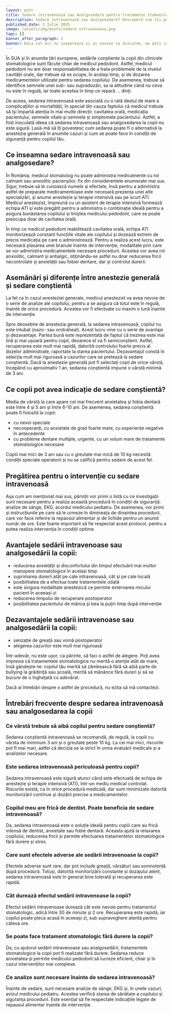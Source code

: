 ```yaml
---
layout: post
title: Sedare intravenoasă sau Analgosedare pentru tratamente stomatologice la copii
description: Sedare intravenoasă sau analgosedare? Descoperă cum îți poți ajuta copilul să treacă fără teamă și durere peste tratamentele stomatologice.
published_date: 3 Iulie 2025
image: /assets/img/posts/sedare-intravenoasa.png
tags: []
banner_after_paragraph: 2
banner: Daca cel mic nu coopereaza si ai nevoie sa discutam, ma poti contacta aici.
---
```


În SUA și în anumite țări europene, sedările conștiente la copii din clinicele stomatologice sunt făcute chiar de medicul pedodont. Astfel, medicul pedodont nu are doar responsabilitatea de a trata problemele de la nivelul cavității orale, dar trebuie să se ocupe, în același timp, și de dozarea medicamentelor utilizate pentru sedarea copilului. De asemenea, trebuie să identifice semnele unei sub- sau supradozări, sa ia atitudine când nu ceva nu este în regulă, iar toate acestea în timp ce repară ... dinți.

De aceea, sedarea intravenoasă este asociată cu o rată destul de mare a complicațiilor și mortalității, în special din cauza faptului că medicul trebuie să își împartă atenția în mai multe direcții: cavitatea orală, medicația pacientului, semnele vitale și semnele și simptomele pacientului. Astfel, a fost inoculată ideea că sedarea intravenoasă sau analgosedarea la copii nu este sigură.
Lasă-mă să îți povestesc cum sedarea poate fi o alternativă la anestezia generală în anumite cazuri și cum se poate face în condiții de siguranță pentru copilul tău.

## Ce inseamna sedare intravenoasă sau analgosedare?

În România, medicul stomatolog nu poate administra medicamente cu rol calmant sau anxiolitic pacienșilor, fix din considerentele enumerate mai sus. Sigur, trebuie să le cunoască numele și efectele, însă pentru a administra astfel de preparate medicamentoase este necesară prezența unei alte specializări, și anume anestezie și terapie intensivă sau pe scurt ATI. Medicul anestezist, împreună cu un asistent de terapie intensivă formează echipa ATI și este pregătit pentru a administra o combinație ideală pentru a asigura bunăstarea copilului și liniștea medicului pedodont, care se poate preocupa doar de cavitatea orală.

În timp ce medicul pedodont reabilitează cavitatea orală, echipa ATI monitorizează constant funcțiile vitale ale copilului și dozează extrem de precis medicația pe care o administrează. Pentru a realiza acest lucru, este necesară plasarea unei branule înainte de intervenție, modalitate prin care se vor administra medicamentele necesare procedurii. Acestea vor avea rol anxiolitic, calmant și antialgic, obținându-se astfel nu doar reducerea fricii necontrolate și anxietății sau fobiei dentare, dar și controlul durerii.

## Asemănări și diferențe între anestezie generală și sedare conștientă

La fel ca în cazul anesteziei generale, medicul anestezist va avea nevoie de o serie de analize ale copilului, pentru a se asigura că totul este în regulă, înainte de orice procedură. Acestea vor fi efectuate cu maxim o lună înainte de intervenție.

Spre deosebire de anestezia generală, la sedarea intravenoasă, copilul nu este intubat (nazo- sau orotraheal). Acest lucru vine cu o serie de avantaje și dezavantaje. Partea bună este reprezentată de faptul că trezirea este mai lină și mai ușoară pentru copil, deoarece el va fi semiconștient. Astfel, recuperarea este mult mai rapidă, datorită controlului foarte precis al dozelor administrate, raportate la starea pacientului. Dezavantajul constă în selecția mult mai riguroasă a cazurilor care se pretează la sedare conștientă. Dacă la anestezie generală pot fi selectați copii de orice vârstă, începând cu aproximativ 1 an, sedarea conștientă impune o vârstă minimă de 3 ani.

## Ce copii pot avea indicație de sedare conștientă?

Media de vârstă la care apare cel mai frecvent anxietatea și fobia dentară este între 4 și 5 ani și între 6-10 ani. De asemenea, sedarea conștientă poate fi folosită la copii:
* cu nevoi speciale
* necooperanți, cu anxietate de grad foarte mare, cu experiențe negative în antecedente
* cu probleme dentare multiple, urgente, cu un volum mare de tratamente stomatologice necesare

Copiii mai mici de 3 ani sau cu o greutate mai mică de 10 kg necesită condiții speciale operatorii și nu se califică pentru sedare de acest fel.

## Pregătirea pentru o intervenție cu sedare intravenoasă

Așa cum am menționat mai sus, părinții vor primi o listă cu ce investigații sunt necesare pentru a realiza această procedură în condiții de siguranță: analize de sânge, EKG, acordul medicului pediatru. De asemenea, vor primi și instrucțiunile pe care să le urmeze în dimineața de dinaintea procedurii, care vor face referire la repaosul alimentar și de lichide pentru un anumit număr de ore. Este foarte important să fie respectat acest protocol, pentru a putea realiza intervenția în condiții optime.

## Avantajele sedării intravenoase sau analgosedării la copii:
* reducerea anxietății și disconfortului din timpul efectuării mai multor manopere stomatologice în același timp
* suprimarea durerii atât pe cale intravenoasă, cât și pe cale locală
* posibilitatea de a efectua toate tratamentele odată
* este singura modalitate anestezică ce permite externarea micului pacient în aceeași zi
* reducerea timpului de recuperare postoperator
* posibilitatea pacientului de mânca și bea la puțin timp după intervenție

## Dezavantajele sedării intravenoase sau analgosedării la copii:
* senzație de greață sau vomă postoperator
* alegerea cazurilor este mult mai riguroasă

Într-adevăr, nu este ușor, ca părinte, să faci o astfel de alegere. Poți avea impresia că tratamentele stomatologice nu merită o atenție atât de mare, însă gândește-te: copilul tău merită să zâmbească fără să aibă parte de bullying la grădiniță sau școală, merită să mănânce fără dureri și să se bucure de o înghețată cu adevărat.

Dacă ai întrebări despre o astfel de procedură, nu ezita să mă contactezi.

## Întrebări frecvente despre sedarea intravenoasă sau analgosedarea la copii

### Ce vârstă trebuie să aibă copilul pentru sedare conștientă?

Sedarea conștientă intravenoasă se recomandă, de regulă, la copiii cu vârsta de minimum 3 ani și o greutate peste 10 kg. La cei mai mici, riscurile pot fi mai mari, astfel că decizia se ia strict în urma evaluării medicale și a analizelor necesare.

### Este sedarea intravenoasă periculoasă pentru copii?

Sedarea intravenoasă este sigură atunci când este efectuată de echipa de anestezie și terapie intensivă (ATI), într-un mediu medical controlat. Riscurile există, ca în orice procedură medicală, dar sunt minimizate datorită monitorizării continue și dozării precise a medicamentelor.

### Copilul meu are frică de dentist. Poate beneficia de sedare intravenoasă?

Da, sedarea intravenoasă este o soluție ideală pentru copiii care au frică intensă de dentist, anxietate sau fobie dentară. Aceasta ajută la relaxarea copilului, reducerea fricii și permite efectuarea tratamentelor stomatologice fără durere și stres.

### Care sunt efectele adverse ale sedării intravenoase la copii?

Efectele adverse sunt rare, dar pot include greață, vărsături sau somnolență după procedură. Totuși, datorită monitorizării constante și dozajului atent, sedarea intravenoasă este în general bine tolerată și recuperarea este rapidă.

### Cât durează efectul sedării intravenoase la copii?

Efectul sedării intravenoase durează cât este nevoie pentru tratamentul stomatologic, adică între 30 de minute și 2 ore. Recuperarea este rapidă, iar copilul poate pleca acasă în aceeași zi, sub supraveghere atentă pentru câteva ore.

### Se poate face tratament stomatologic fără durere la copii?

Da, cu ajutorul sedării intravenoase sau analgosedării, tratamentele stomatologice la copii pot fi realizate fără durere. Sedarea reduce anxietatea și permite medicului pedodont să lucreze eficient, chiar și în cazul intervențiilor mai complexe.

### Ce analize sunt necesare înainte de sedarea intravenoasă?

Înainte de sedare, sunt necesare analize de sânge, EKG și, în unele cazuri, avizul medicului pediatru. Acestea verifică starea de sănătate a copilului și siguranța procedurii. Este esențial să fie respectate indicațiile legate de repausul alimentar înainte de intervenție.
